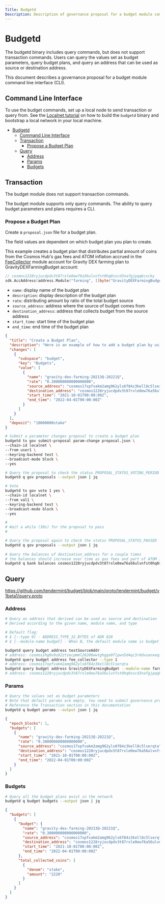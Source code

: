 ```yaml
---
Title: Budgetd
Description: Description of governance proposal for a budget module command line interface (CLI).
---
```


# Budgetd

The budgetd binary includes query commands, but does not support transaction commands. Users can query the values set as budget parameters, query budget plans, and query an address that can be used as source or destination address. 

This document describes a governance proposal for a budget module command line interface (CLI).

## Command Line Interface

To use the budget commands, set up a local node to send transaction or query from. See the [Localnet tutorial](../../Tutorials/localnet) on how to build the `budgetd` binary and bootstrap a local network in your local machine.

- [Budgetd](#budgetd)
  - [Command Line Interface](#command-line-interface)
  - [Transaction](#transaction)
    - [Propose a Budget Plan](#propose-a-budget-plan)
  - [Query](#query)
    - [Address](#address)
    - [Params](#params)
    - [Budgets](#budgets)

## Transaction

The budget module does not support transaction commands. 

The budget module supports only query commands. The ability to query budget parameters and plans requires a CLI. 

### Propose a Budget Plan

Create a `proposal.json` file for a budget plan. 

The field values are dependent on which budget plan you plan to create. 

This example creates a budget plan that distributes partial amount of coins from the Cosmos Hub's gas fees and ATOM inflation accrued in the [FeeCollector](https://github.com/cosmos/cosmos-sdk/blob/master/x/auth/types/keys.go#L15) module account for Gravity DEX farming plan to GravityDEXFarmingBudget account:

```go
// cosmos1228ryjucdpdv3t87rxle0ew76a56ulvnfst0hq0sscd3nafgjpqqkcxcky
sdk.AccAddress(address.Module("farming", []byte("GravityDEXFarmingBudget")))
```

- `name`: display name of the budget plan
- `description`: display description of the budget plan
- `rate`: distributing amount by ratio of the total budget source
- `source_address`: address where the source of budget comes from
- `destination_address`: address that collects budget from the source address
- `start_time`: start time of the budget plan
- `end_time`: end time of the budget plan

```json
{
  "title": "Create a Budget Plan",
  "description": "Here is an example of how to add a budget plan by using ParameterChangeProposal",
  "changes": [
    {
      "subspace": "budget",
      "key": "Budgets",
      "value": [
        {
          "name": "gravity-dex-farming-20213Q-20221Q",
          "rate": "0.300000000000000000",
          "source_address": "cosmos17xpfvakm2amg962yls6f84z3kell8c5lserqta",
          "destination_address": "cosmos1228ryjucdpdv3t87rxle0ew76a56ulvnfst0hq0sscd3nafgjpqqkcxcky",
          "start_time": "2021-10-01T00:00:00Z",
          "end_time": "2022-04-01T00:00:00Z"
        }
      ]
    }
  ],
  "deposit": "10000000stake"
}
```

```bash
# Submit a parameter changes proposal to create a budget plan
budgetd tx gov submit-proposal param-change proposal.json \
--chain-id localnet \
--from user1 \
--keyring-backend test \
--broadcast-mode block \
--yes

# Query the proposal to check the status PROPOSAL_STATUS_VOTING_PERIOD
budgetd q gov proposals --output json | jq

# Vote
budgetd tx gov vote 1 yes \
--chain-id localnet \
--from val1 \
--keyring-backend test \
--broadcast-mode block \
--yes

#
# Wait a while (30s) for the proposal to pass
#

# Query the proposal again to check the status PROPOSAL_STATUS_PASSED
budgetd q gov proposals --output json | jq
 
# Query the balances of destination_address for a couple times
# the balances should increase over time as gas fees and part of ATOM inflation flow in
budgetd q bank balances cosmos1228ryjucdpdv3t87rxle0ew76a56ulvnfst0hq0sscd3nafgjpqqkcxcky --output json | jq
```

## Query

https://github.com/tendermint/budget/blob/main/proto/tendermint/budget/v1beta1/query.proto

### Address

```bash
# Query an address that derived can be used as source and destination
# Derived according to the given name, module name, and type

# Default flag:
# $ [--type 0] - ADDRESS_TYPE_32_BYTES of ADR 028
# $ [--module-name budget] - When B, the default module name is budget

budgetd query budget address testSourceAddr
# address: cosmos1hg0v9u92ztzecpmml26206wwtghggx0flpwn5d4qc3r6dvuanxeqs4mnk5
budgetd query budget address fee_collector --type 1
# address: cosmos17xpfvakm2amg962yls6f84z3kell8c5lserqta
budgetd query budget address GravityDEXFarmingBudget --module-name farming
# address: cosmos1228ryjucdpdv3t87rxle0ew76a56ulvnfst0hq0sscd3nafgjpqqkcxcky
```

### Params 

```bash
# Query the values set as budget parameters
# Note that default params are empty. You need to submit governance proposal to create budget plan
# Reference the Transaction section in this documentation
budgetd q budget params --output json | jq
```

```json
{
  "epoch_blocks": 1,
  "budgets": [
    {
      "name": "gravity-dex-farming-20213Q-20221Q",
      "rate": "0.300000000000000000",
      "source_address": "cosmos17xpfvakm2amg962yls6f84z3kell8c5lserqta",
      "destination_address": "cosmos1228ryjucdpdv3t87rxle0ew76a56ulvnfst0hq0sscd3nafgjpqqkcxcky",
      "start_time": "2021-10-01T00:00:00Z",
      "end_time": "2022-04-01T00:00:00Z"
    }
  ]
}
```

### Budgets

```bash
# Query all the budget plans exist in the network
budgetd q budget budgets --output json | jq
```

```json
{
  "budgets": [
    {
      "budget": {
        "name": "gravity-dex-farming-20213Q-20221Q",
        "rate": "0.300000000000000000",
        "source_address": "cosmos17xpfvakm2amg962yls6f84z3kell8c5lserqta",
        "destination_address": "cosmos1228ryjucdpdv3t87rxle0ew76a56ulvnfst0hq0sscd3nafgjpqqkcxcky",
        "start_time": "2021-10-01T00:00:00Z",
        "end_time": "2022-04-01T00:00:00Z"
      },
      "total_collected_coins": [
        {
          "denom": "stake",
          "amount": "2220"
        }
      ]
    }
  ]
}
```
